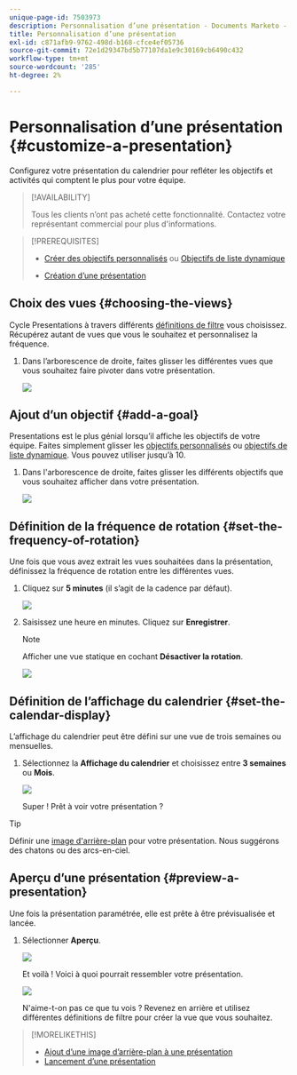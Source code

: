 ```yaml
---
unique-page-id: 7503973
description: Personnalisation d’une présentation - Documents Marketo - Documentation du produit
title: Personnalisation d’une présentation
exl-id: c871afb9-9762-498d-b168-cfce4ef05736
source-git-commit: 72e1d29347bd5b77107da1e9c30169cb6490c432
workflow-type: tm+mt
source-wordcount: '285'
ht-degree: 2%

---
```


# Personnalisation d’une présentation {#customize-a-presentation}

Configurez votre présentation du calendrier pour refléter les objectifs et activités qui comptent le plus pour votre équipe.

>[!AVAILABILITY]
>
>
>Tous les clients n’ont pas acheté cette fonctionnalité. Contactez votre représentant commercial pour plus d&#39;informations.

>[!PREREQUISITES]
>
>* [Créer des objectifs personnalisés](/help/marketo/product-docs/core-marketo-concepts/marketing-calendar/calendar-hd/create-a-custom-goal.md) ou [Objectifs de liste dynamique](/help/marketo/product-docs/core-marketo-concepts/marketing-calendar/calendar-hd/create-a-smart-list-goal.md)
>
>* [Création d’une présentation](/help/marketo/product-docs/core-marketo-concepts/marketing-calendar/calendar-hd/create-a-presentation.md)


## Choix des vues {#choosing-the-views}

Cycle Presentations à travers différents [définitions de filtre](/help/marketo/product-docs/core-marketo-concepts/marketing-calendar/working-with-the-calendar/filtering-the-marketing-calendar.md) vous choisissez. Récupérez autant de vues que vous le souhaitez et personnalisez la fréquence.

1. Dans l’arborescence de droite, faites glisser les différentes vues que vous souhaitez faire pivoter dans votre présentation.

   ![](assets/image2015-3-18-13-3a6-3a10.png)

## Ajout d’un objectif {#add-a-goal}

Presentations est le plus génial lorsqu’il affiche les objectifs de votre équipe. Faites simplement glisser les [objectifs personnalisés](/help/marketo/product-docs/core-marketo-concepts/marketing-calendar/calendar-hd/create-a-custom-goal.md) ou [objectifs de liste dynamique](/help/marketo/product-docs/core-marketo-concepts/marketing-calendar/calendar-hd/create-a-smart-list-goal.md). Vous pouvez utiliser jusqu’à 10.

1. Dans l&#39;arborescence de droite, faites glisser les différents objectifs que vous souhaitez afficher dans votre présentation.

   ![](assets/image2015-3-24-14-3a23-3a26.png)

## Définition de la fréquence de rotation {#set-the-frequency-of-rotation}

Une fois que vous avez extrait les vues souhaitées dans la présentation, définissez la fréquence de rotation entre les différentes vues.

1. Cliquez sur **5 minutes** (il s’agit de la cadence par défaut).

   ![](assets/image2015-3-18-13-3a17-3a29.png)

1. Saisissez une heure en minutes. Cliquez sur **Enregistrer**.

   >[!NOTE]
   >
   >Afficher une vue statique en cochant **Désactiver la rotation**.

   ![](assets/image2015-3-18-13-3a22-3a18.png)

## Définition de l’affichage du calendrier {#set-the-calendar-display}

L’affichage du calendrier peut être défini sur une vue de trois semaines ou mensuelles.

1. Sélectionnez la **Affichage du calendrier** et choisissez entre **3 semaines** ou **Mois**.

   ![](assets/image2015-3-18-13-3a27-3a37.png)

   Super ! Prêt à voir votre présentation ?

>[!TIP]
>
>Définir une [image d&#39;arrière-plan](/help/marketo/product-docs/core-marketo-concepts/marketing-calendar/calendar-hd/add-a-background-image-to-a-presentation.md) pour votre présentation. Nous suggérons des chatons ou des arcs-en-ciel.

## Aperçu d’une présentation {#preview-a-presentation}

Une fois la présentation paramétrée, elle est prête à être prévisualisée et lancée.

1. Sélectionner **Aperçu**.

   ![](assets/image2015-3-18-13-3a37-3a55.png)

   Et voilà ! Voici à quoi pourrait ressembler votre présentation.

   ![](assets/image2015-3-24-14-3a29-3a29.png)

   N&#39;aime-t-on pas ce que tu vois ? Revenez en arrière et utilisez différentes définitions de filtre pour créer la vue que vous souhaitez.

>[!MORELIKETHIS]
>
>* [Ajout d’une image d’arrière-plan à une présentation](/help/marketo/product-docs/core-marketo-concepts/marketing-calendar/calendar-hd/add-a-background-image-to-a-presentation.md)
>* [Lancement d’une présentation](/help/marketo/product-docs/core-marketo-concepts/marketing-calendar/calendar-hd/launch-a-presentation.md)

